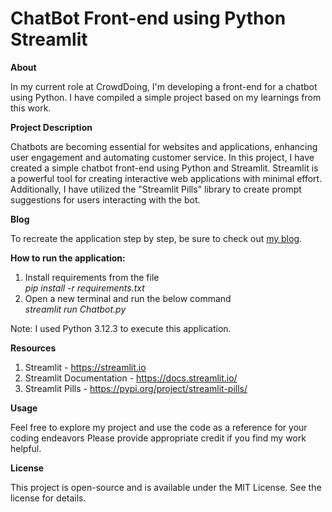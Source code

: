 # ChatBot Front-end using Python Streamlit

**About**

In my current role at CrowdDoing, I'm developing a front-end for a chatbot using Python. I have compiled a simple project based on my learnings from this work.

**Project Description**

Chatbots are becoming essential for websites and applications, enhancing user engagement and automating customer service. In this project, I have created a simple chatbot front-end using Python and Streamlit. Streamlit is a powerful tool for creating interactive web applications with minimal effort. Additionally, I have utilized the "Streamlit Pills" library to create prompt suggestions for users interacting with the bot.

**Blog**

To recreate the application step by step, be sure to check out [my blog](https://vpvidhyalakshmi.blogspot.com/2024/07/beginners-guide-building-chatbot-front.html).

**How to run the application:**

1. Install requirements from the file<br>
    *pip install -r requirements.txt*
2. Open a new terminal and run the below command<br>
    *streamlit run Chatbot.py*
   
Note: I used Python 3.12.3 to execute this application.

**Resources**

1. Streamlit - https://streamlit.io
2. Streamlit Documentation - https://docs.streamlit.io/
3. Streamlit Pills - https://pypi.org/project/streamlit-pills/

**Usage**

Feel free to explore my project and use the code as a reference for your coding endeavors Please provide appropriate credit if you find my work helpful.

**License**

This project is open-source and is available under the MIT License. See the license for details.
